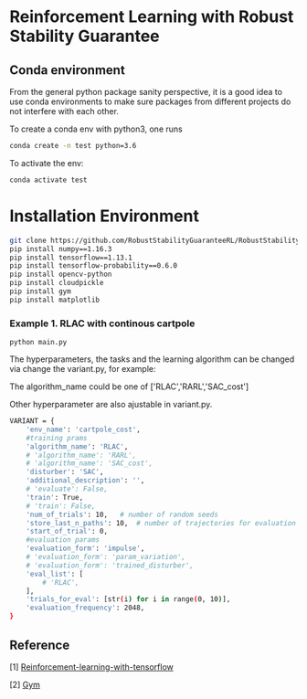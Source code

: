# Reinforcement Learning with Robust Stability Guarantee

## Conda environment
From the general python package sanity perspective, it is a good idea to use conda environments to make sure packages from different projects do not interfere with each other.


To create a conda env with python3, one runs 
```bash
conda create -n test python=3.6
```
To activate the env: 
```
conda activate test
```

# Installation Environment

```bash
git clone https://github.com/RobustStabilityGuaranteeRL/RobustStabilityGuaranteeRL
pip install numpy==1.16.3
pip install tensorflow==1.13.1
pip install tensorflow-probability==0.6.0
pip install opencv-python
pip install cloudpickle
pip install gym
pip install matplotlib

```
### Example 1. RLAC with continous cartpole
```
python main.py
```
The hyperparameters, the tasks and the learning algorithm can be changed via change the variant.py, for example:


The algorithm_name could be one of ['RLAC','RARL','SAC_cost']


Other hyperparameter are also ajustable in variant.py.
```bash
VARIANT = {
    'env_name': 'cartpole_cost',
    #training prams
    'algorithm_name': 'RLAC',
    # 'algorithm_name': 'RARL',
    # 'algorithm_name': 'SAC_cost',
    'disturber': 'SAC',
    'additional_description': '',
    # 'evaluate': False,
    'train': True,
    # 'train': False,
    'num_of_trials': 10,   # number of random seeds
    'store_last_n_paths': 10,  # number of trajectories for evaluation during training
    'start_of_trial': 0,
    #evaluation params
    'evaluation_form': 'impulse',
    # 'evaluation_form': 'param_variation',
    # 'evaluation_form': 'trained_disturber',
    'eval_list': [
        # 'RLAC',
    ],
    'trials_for_eval': [str(i) for i in range(0, 10)],
    'evaluation_frequency': 2048,
}
```
## Reference

[1] [Reinforcement-learning-with-tensorflow](https://github.com/MorvanZhou/Reinforcement-learning-with-tensorflow)

[2] [Gym](https://github.com/openai/gym)
